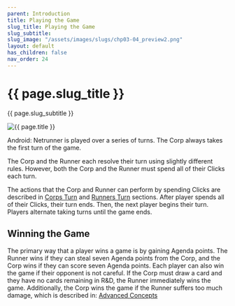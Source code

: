 ```yaml
---
parent: Introduction
title: Playing the Game
slug_title: Playing the Game
slug_subtitle:
slug_image: "/assets/images/slugs/chp03-04_preview2.png"
layout: default
has_children: false
nav_order: 24
---
```

<div class="slug">
    <div class="title-container">
        <h1 class="page-slug_title">{{ page.slug_title }}</h1>
        <p class="page-slug_subtitle">{{ page.slug_subtitle }}</p>
    </div>
    <div class="image-container faded-left">
        <img src="{{ page.slug_image | relative_url }}" alt="{{ page.title }}" />
    </div>
</div>

Android: Netrunner is played over a series of turns. The Corp always takes the first turn of the game.

The Corp and the Runner each resolve their turn using slightly different rules. However, both the Corp and the Runner must spend all of their Clicks each turn.

The actions that the Corp and Runner can perform by spending Clicks are described in [Corps Turn](/docs/introduction/corps_turn/) and [Runners Turn](/docs/introduction/runners_turn/) sections. After player spends all of their Clicks, their turn ends. Then, the next player begins their turn. Players alternate taking turns until the game ends.

## Winning the Game
The primary way that a player wins a game is by gaining Agenda points. The Runner wins if they can steal seven Agenda points from the Corp, and the Corp wins if they can score seven Agenda points. Each player can also win the game if their opponent is not careful. If the Corp must draw a card and they have no cards remaining in R&D, the Runner immediately wins the game. Additionally, the Corp wins the game if the Runner suffers too much damage, which is described in: [Advanced Concepts](/docs/advanced)

<div class="nav-buttons">
  <a href="/docs/introduction/basic_concepts" class="nav-button prev" aria-label="Previous page">
    <div class="nav-item"></div>
  </a>
  <a href="/docs/introduction/corps_turn" class="nav-button next" aria-label="Next page">
    <div class="nav-item"></div>
  </a>
</div>
